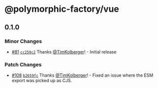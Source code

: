 # @polymorphic-factory/vue

## 0.1.0

### Minor Changes

- [#81](https://github.com/chakra-ui/polymorphic/pull/81) [`cc259c2`](https://github.com/chakra-ui/polymorphic/commit/cc259c259c31acfd188dcfa8e46788e81ccb65f3) Thanks [@TimKolberger](https://github.com/TimKolberger)! - Initial release

### Patch Changes

- [#108](https://github.com/chakra-ui/polymorphic/pull/108) [`b2659fc`](https://github.com/chakra-ui/polymorphic/commit/b2659fc7fee36098950d57d5687ed2648f3ff7be) Thanks [@TimKolberger](https://github.com/TimKolberger)! - Fixed an issue where the ESM export was picked up as CJS.
